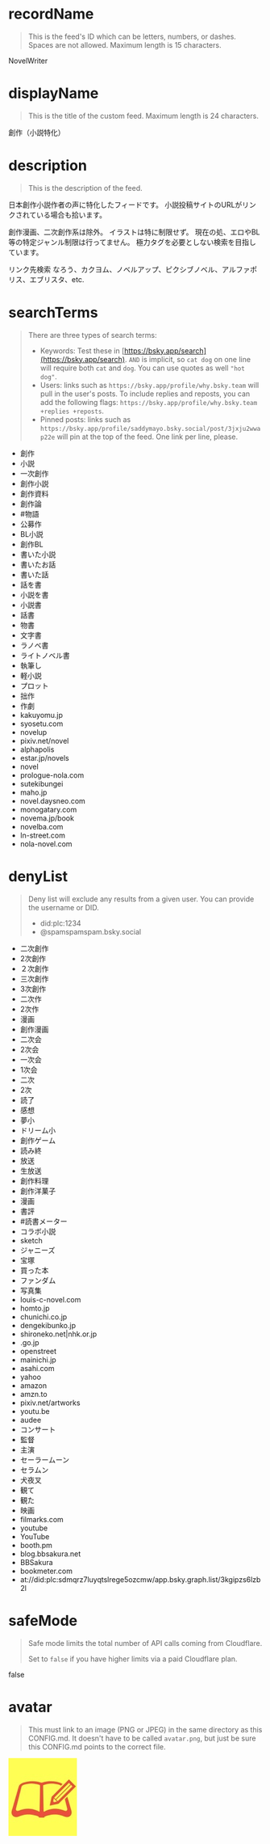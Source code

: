 
# recordName

> This is the feed's ID which can be letters, numbers, or dashes. Spaces are not allowed. Maximum length is 15 characters.

NovelWriter

# displayName

> This is the title of the custom feed. Maximum length is 24 characters.

創作（小説特化）

# description

> This is the description of the feed.

日本創作小説作者の声に特化したフィードです。
小説投稿サイトのURLがリンクされている場合も拾います。

創作漫画、二次創作系は除外。
イラストは特に制限せず。
現在の処、エロやBL等の特定ジャンル制限は行ってません。
極力タグを必要としない検索を目指しています。

リンク先検索
なろう、カクヨム、ノベルアップ、ピクシブノベル、アルファポリス、エブリスタ、etc.

# searchTerms

> There are three types of search terms:
>
> - Keywords: Test these in [https://bsky.app/search](https://bsky.app/search). `AND` is implicit, so `cat dog` on one line will require both `cat` and `dog`. You can use quotes as well `"hot dog"`.
> - Users: links such as `https://bsky.app/profile/why.bsky.team` will pull in the user's posts. To include replies and reposts, you can add the following flags: `https://bsky.app/profile/why.bsky.team +replies +reposts`.
> - Pinned posts: links such as `https://bsky.app/profile/saddymayo.bsky.social/post/3jxju2wwap22e` will pin at the top of the feed. One link per line, please.

- 創作
- 小説
- 一次創作
- 創作小説
- 創作資料
- 創作論
- #物語
- 公募作
- BL小説
- 創作BL
- 書いた小説
- 書いたお話
- 書いた話
- 話を書
- 小説を書
- 小説書
- 話書
- 物書
- 文字書
- ラノベ書
- ライトノベル書
- 執筆し
- 軽小説
- プロット
- 拙作
- 作劇
- kakuyomu.jp
- syosetu.com
- novelup
- pixiv.net/novel
- alphapolis
- estar.jp/novels
- novel
- prologue-nola.com
- sutekibungei
- maho.jp
- novel.daysneo.com
- monogatary.com
- novema.jp/book
- novelba.com
- ln-street.com
- nola-novel.com


# denyList

> Deny list will exclude any results from a given user. You can provide the username or DID.
>
> - did:plc:1234
> - @spamspamspam.bsky.social

- 二次創作
- 2次創作
- ２次創作
- 三次創作
- 3次創作
- 二次作
- 2次作
- 漫画
- 創作漫画
- 二次会
- 2次会
- 一次会
- 1次会
- 二次
- 2次
- 読了
- 感想
- 夢小
- ドリーム小
- 創作ゲーム
- 読み終
- 放送
- 生放送
- 創作料理
- 創作洋菓子
- 漫画
- 書評
- #読書メーター
- コラボ小説
- sketch
- ジャニーズ
- 宝塚
- 買った本
- ファンダム
- 写真集
- louis-c-novel.com
- homto.jp
- chunichi.co.jp
- dengekibunko.jp
- shironeko.net|nhk.or.jp
- .go.jp
- openstreet
- mainichi.jp
- asahi.com
- yahoo
- amazon
- amzn.to
- pixiv.net/artworks
- youtu.be
- audee
- コンサート
- 監督
- 主演
- セーラームーン
- セラムン
- 犬夜叉
- 観て
- 観た
- 映画
- filmarks.com
- youtube
- YouTube
- booth.pm
- blog.bbsakura.net
- BBSakura
- bookmeter.com
- at://did:plc:sdmqrz7luyqtslrege5ozcmw/app.bsky.graph.list/3kgipzs6lzb2l

# safeMode

> Safe mode limits the total number of API calls coming from Cloudflare.
>
> Set to `false` if you have higher limits via a paid Cloudflare plan.

false

# avatar

> This must link to an image (PNG or JPEG) in the same directory as this CONFIG.md. It doesn't have to be called `avatar.png`, but just be sure this CONFIG.md points to the correct file.

![](novel_avatar.png)
